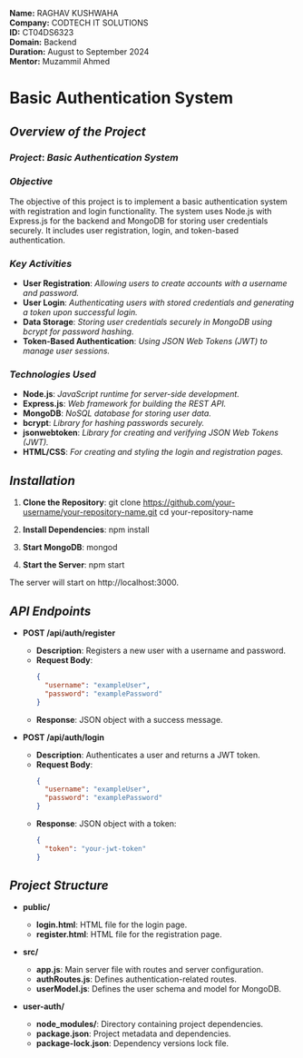 **Name:** RAGHAV KUSHWAHA  
**Company:** CODTECH IT SOLUTIONS  
**ID:** CT04DS6323  
**Domain:** Backend  
**Duration:** August to September 2024  
**Mentor:** Muzammil Ahmed  

# Basic Authentication System

## *Overview of the Project*

### *Project*: *Basic Authentication System*

### *Objective*  
The objective of this project is to implement a basic authentication system with registration and login functionality. The system uses Node.js with Express.js for the backend and MongoDB for storing user credentials securely. It includes user registration, login, and token-based authentication.

### *Key Activities*  
- **User Registration**: *Allowing users to create accounts with a username and password.*
- **User Login**: *Authenticating users with stored credentials and generating a token upon successful login.*
- **Data Storage**: *Storing user credentials securely in MongoDB using bcrypt for password hashing.*
- **Token-Based Authentication**: *Using JSON Web Tokens (JWT) to manage user sessions.*

### *Technologies Used*  
- **Node.js**: *JavaScript runtime for server-side development.*
- **Express.js**: *Web framework for building the REST API.*
- **MongoDB**: *NoSQL database for storing user data.*
- **bcrypt**: *Library for hashing passwords securely.*
- **jsonwebtoken**: *Library for creating and verifying JSON Web Tokens (JWT).*
- **HTML/CSS**: *For creating and styling the login and registration pages.*

## *Installation*

1. **Clone the Repository**:
   git clone https://github.com/your-username/your-repository-name.git
   cd your-repository-name

2. **Install Dependencies**:
   npm install
   
3. **Start MongoDB**:
   mongod

4. **Start the Server**:
   npm start

 The server will start on http://localhost:3000.
## *API Endpoints*

- **POST /api/auth/register**
  - **Description**: Registers a new user with a username and password.
  - **Request Body**:
    ```json
    {
      "username": "exampleUser",
      "password": "examplePassword"
    }
    ```
  - **Response**: JSON object with a success message.

- **POST /api/auth/login**
  - **Description**: Authenticates a user and returns a JWT token.
  - **Request Body**:
    ```json
    {
      "username": "exampleUser",
      "password": "examplePassword"
    }
    ```
  - **Response**: JSON object with a token:
    ```json
    {
      "token": "your-jwt-token"
    }
    ```

## *Project Structure*

- **public/**
  - **login.html**: HTML file for the login page.
  - **register.html**: HTML file for the registration page.

- **src/**
  - **app.js**: Main server file with routes and server configuration.
  - **authRoutes.js**: Defines authentication-related routes.
  - **userModel.js**: Defines the user schema and model for MongoDB.

- **user-auth/**
  - **node_modules/**: Directory containing project dependencies.
  - **package.json**: Project metadata and dependencies.
  - **package-lock.json**: Dependency versions lock file.
